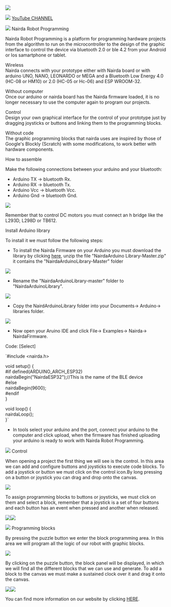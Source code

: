 ![](https://www.nairda.com.mx/TopicForumResources/blink.gif)  
  
  
![](https://www.nairda.com.mx/TopicForumResources/youtube.png)  [YouTube CHANNEL](https://www.youtube.com/channel/UCfOz0bfkMNRf96p4787bPTQ)  
  
![](https://www.nairda.com.mx/TopicForumResources/miniIcon.png)  Nairda Robot Programming  
  
Nairda Robot Programming is a platform for programming hardware projects from the algorithm to run on the microcontroller to the design of the graphic interface to control the device via bluetooth 2.0 or ble 4.2 from your Android or Ios samartphone or tablet.  
  
  
Wireless  
Nairda connects with your prototype either with Nairda board or with arduino UNO, NANO, LEONARDO or MEGA and a Bluetooth Low Energy 4.0 (HC-08 or HM10) or 2.0 (HC-05 or Hc-06) and ESP WROOM-32.  
  
Without computer  
Once our arduino or nairda board has the Nairda firmware loaded, it is no longer necessary to use the computer again to program our projects.  
  
  
Control  
Design your own graphical interface for the control of your prototype just by dragging joysticks or buttons and linking them to the programming blocks.  
  
  
Without code  
The graphic programming blocks that nairda uses are inspired by those of Google's Blockly (Scratch) with some modifications, to work better with hardware components.  
  
How to assemble  
  
Make the following connections between your arduino and your bluetooth:  
  

-   Arduino TX -> bluetooth Rx.
-   Arduino RX -> bluetooth Tx.
-   Arduino Vcc -> bluetooth Vcc.
-   Arduino Gnd -> bluetooth Gnd.

  
![](https://www.nairda.com.mx/TopicForumResources/supported.png)  
  
Remember that to control DC motors you must connect an h bridge like the L293D, L298D or TB612.  
  
  
  
Install Arduino library  
  
To install it we must follow the following steps:  
  

-   To install the Nairda Firmware on your Arduino you must download the library by clicking  [here](https://github.com/semakers/NairdaArduinoLibrary/archive/master.zip), unzip the file "NairdaArduino Library-Master.zip" it contains the "NairdaArduinoLibrary-Master" folder

  
![](https://www.nairda.com.mx/assets/img/install-arduino/unzip_folder.png)  
  

-   Rename the "NairdaArduinoLibrary-master" folder to "NairdaArduinoLibrary".

  
![](https://www.nairda.com.mx/assets/img/install-arduino/rename_folder.png)  
  

-   Copy the NairdArduinoLibrary folder into your Documents-> Arduino-> libraries folder.

  
![](https://www.nairda.com.mx/assets/img/install-arduino/libraries_folder.png)  
  

-   Now open your Aruino IDE and click File-> Examples-> Nairda-> NairdaFirmware.

  

Code:  [Select]

`#include <nairda.h>  
  
  
void setup() {  
#if defined(ARDUINO_ARCH_ESP32)  
nairdaBegin("NairdaESP32");//This is the name of the BLE device  
#else  
nairdaBegin(9600);  
#endif  
}  
  
void loop() {  
nairdaLoop();  
}`  
  

-   In tools select your arduino and the port, connect your arduino to the computer and click upload, when the firmware has finished uploading your arduino is ready to work with Nairda Robot Programming.

  
![](https://www.nairda.com.mx/TopicForumResources/control.png)  Control  
  
When opening a project the first thing we will see is the control. In this area we can add and configure buttons and joysticks to execute code blocks. To add a joystick or button we must click on the control icon.By long pressing on a button or joystick you can drag and drop onto the canvas.  
  
![](https://www.nairda.com.mx/TopicForumResources/controlProject.gif)  
  
To assign programming blocks to buttons or joysticks, we must click on them and select a block, remember that a joystick is a set of four buttons and each button has an event when pressed and another when released.  
  
![](https://www.nairda.com.mx/TopicForumResources/configJoistick.gif)![](https://www.nairda.com.mx/TopicForumResources/configButton.gif)  
  
  
![](https://www.nairda.com.mx/TopicForumResources/puzzle.png)  Programming blocks  
  
By pressing the puzzle button we enter the block programming area. In this area we will program all the logic of our robot with graphic blocks.  
  
![](https://www.nairda.com.mx/TopicForumResources/enterBlocks.gif)  
  
By clicking on the puzzle button, the block panel will be displayed, in which we will find all the different blocks that we can use and generate. To add a block to the canvas we must make a sustained clock over it and drag it onto the canvas.  
  
![](https://www.nairda.com.mx/TopicForumResources/blockTypes.gif)![](https://www.nairda.com.mx/TopicForumResources/dragBlock.gif)  
  
  
You can find more information on our website by clicking  [HERE](http://www.nairda.com.mx/).